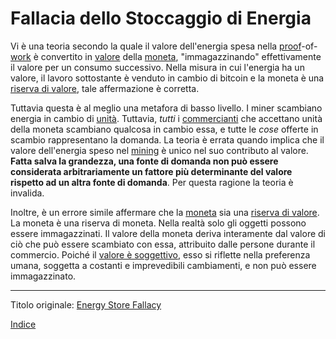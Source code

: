 # Fallacia dello Stoccaggio di Energia



Vi è una teoria secondo la quale il valore dell'energia spesa nella [proof](ch101-glossary.md#prova)-of-[work](ch101-glossary.md#lavoro) è convertito in [valore](ch101-glossary.md#valore) della [moneta](ch101-glossary.md#moneta), "immagazzinando" effettivamente il valore per un consumo successivo. Nella misura in cui l'energia ha un valore, il lavoro sottostante è venduto in cambio di bitcoin e la moneta è una [riserva di valore](https://en.wikipedia.org/wiki/Store_of_value), tale affermazione è corretta.

Tuttavia questa è al meglio una metafora di basso livello. I miner scambiano energia in cambio di [unità](ch101-glossary.md#unità). Tuttavia, _tutti_ i [commercianti](ch101-glossary.md#commerciante) che accettano unità della moneta scambiano qualcosa in cambio essa, e tutte le _cose_ offerte in scambio rappresentano la domanda. La teoria è errata quando implica che il valore dell'energia speso nel [mining](ch101-glossary.md#centro-di-mining-mine) è unico nel suo contributo al valore. **Fatta salva la grandezza, una fonte di domanda non può essere considerata arbitrariamente un fattore più determinante del valore rispetto ad un altra fonte di domanda**. Per questa ragione la teoria è invalida. 

Inoltre, è un errore simile affermare che la [moneta](ch005-money-taxonomy.md) sia una [riserva di valore](https://en.m.wikipedia.org/wiki/Store_of_value). La moneta è una riserva di moneta. Nella realtà solo gli oggetti possono essere immagazzinati. Il valore della moneta deriva interamente dal valore di ciò che può essere scambiato con essa, attribuito dalle persone durante il commercio. Poiché il [valore è soggettivo](https://en.wikipedia.org/wiki/Subjective_theory_of_value), esso si riflette nella preferenza umana, soggetta a costanti e imprevedibili cambiamenti, e non può essere immagazzinato.

---

Titolo originale: [Energy Store Fallacy](https://github.com/libbitcoin/libbitcoin-system/wiki/Energy-Store-Fallacy)

[Indice](/README.md)


